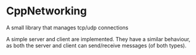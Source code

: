# CppNetworking
A small library that manages tcp/udp connections

A simple server and client are implemented. They have a similar behaviour, as both the server and client can send/receive messages (of both types).
